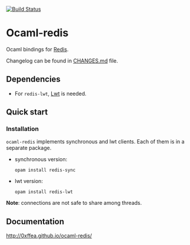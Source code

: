 [![Build Status](https://travis-ci.org/0xffea/ocaml-redis.svg?branch=master)](https://travis-ci.org/0xffea/ocaml-redis)

# Ocaml-redis

Ocaml bindings for [Redis](http://redis.io/).

Changelog can be found in [CHANGES.md](/CHANGES.md) file.

## Dependencies

- For `redis-lwt`, [Lwt](http://ocsigen.org/lwt/install) is needed.

## Quick start

### Installation

`ocaml-redis` implements synchronous and lwt clients. Each of them is in a separate package.

- synchronous version:
  ```
  opam install redis-sync
  ```
- lwt version:
  ```
  opam install redis-lwt
  ```

**Note**: connections are not safe to share among threads.

## Documentation

http://0xffea.github.io/ocaml-redis/
